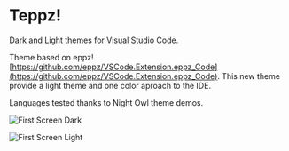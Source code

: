 # Teppz!

Dark and Light themes for Visual Studio Code.

Theme based on eppz! [https://github.com/eppz/VSCode.Extension.eppz_Code](https://github.com/eppz/VSCode.Extension.eppz_Code). This new theme provide a light theme and one color aproach to the IDE.

Languages tested thanks to Night Owl theme demos.

![First Screen Dark](https://github.com/ofrades/teppz/raw/master/images/dark.png)

![First Screen Light](https://github.com/ofrades/teppz/raw/master/images/light.png)